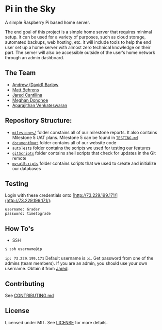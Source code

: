 # Pi in the Sky
A simple Raspberry Pi based home server.

The end goal of this project is a simple home server that requires minimal setup. It can be used for a variety of purposes, such as cloud storage, automated backups, web hosting, etc. It will include tools to help the end user set up a home server with almost zero technical knowledge on their part. The server will also be accessible outside of the user’s home network through an admin dashboard.

## The Team
- [Andrew (David) Barlow](https://github.com/dandrewbarlow)
- [Matt Behrens](https://github.com/polarbehrens)
- [Jared Cantilina](https://github.com/JaredTCan)
- [Meghan Donohoe](https://github.com/medo5682)
- [Aparajithan Venkateswaran](https://github.com/AparaV)

## Repository Structure:
* [`milestones/`](milestones/) folder constains all of our milestone reports. It also contains Milestone 5 UAT plans. Milestone 5 can be found in [`TESTING.md`](TESTING.md)
* [`documentRoot`](documentRoot/) folder contains all of our website code
* [`autoTests`](autoTests/) folder contains the scripts we used for testing our features
* [`gitScripts`](gitScripts/) folder contains shell scripts that check for updates in the Git remote
* [`mysqlScripts`](mysqlScripts/) folder contains scripts that we used to create and initialize our databases

## Testing
Login with these credentials onto [http://73.229.199.171/](http://73.229.199.171/):
```
username: Grader
password: timetograde
```

## How To's

* SSH
```shell
$ ssh username@ip
```
`ip: 73.229.199.171`
Default username is `pi`. Get password from one of the admins (team members). If you are an admin, you should use your own username. Obtain it from [Jared](https://github.com/JaredTCan).

## Contributing
See [CONTRIBUTING.md](CONTRIBUTING.md)

## License
Licensed under MIT. See [LICENSE](LICENSE) for more details.
